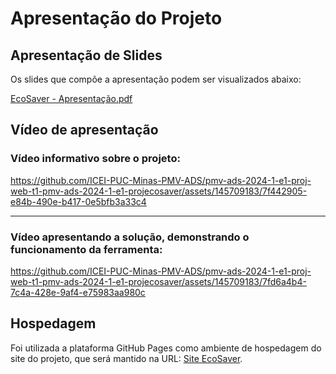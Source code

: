 # Apresentação do Projeto

## Apresentação de Slides
Os slides que compõe a apresentação podem ser visualizados abaixo:

[EcoSaver - Apresentação.pdf](https://github.com/user-attachments/files/15893059/EcoSaver.-.Apresentacao.pdf)

## Vídeo de apresentação

### Vídeo informativo sobre o projeto: 

https://github.com/ICEI-PUC-Minas-PMV-ADS/pmv-ads-2024-1-e1-proj-web-t1-pmv-ads-2024-1-e1-projecosaver/assets/145709183/7f442905-e84b-490e-b417-0e5bfb3a33c4

<hr>

### Vídeo apresentando a solução, demonstrando o funcionamento da ferramenta: 

https://github.com/ICEI-PUC-Minas-PMV-ADS/pmv-ads-2024-1-e1-proj-web-t1-pmv-ads-2024-1-e1-projecosaver/assets/145709183/7fd6a4b4-7c4a-428e-9af4-e75983aa980c

## Hospedagem

Foi utilizada a plataforma GitHub Pages como ambiente de hospedagem do site do projeto, que será mantido na URL: [Site EcoSaver](https://icei-puc-minas-pmv-ads.github.io/pmv-ads-2024-1-e1-proj-web-t1-pmv-ads-2024-1-e1-projecosaver/codigo-fonte/assets/paginas/01_index/).


